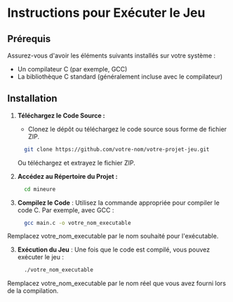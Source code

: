 # Instructions pour Exécuter le Jeu

## Prérequis

Assurez-vous d'avoir les éléments suivants installés sur votre système :

- Un compilateur C (par exemple, GCC)
- La bibliothèque C standard (généralement incluse avec le compilateur)

## Installation

1. **Téléchargez le Code Source :**
   - Clonez le dépôt ou téléchargez le code source sous forme de fichier ZIP.
     
    ```bash
      git clone https://github.com/votre-nom/votre-projet-jeu.git
    ```
   Ou téléchargez et extrayez le fichier ZIP.

2. **Accédez au Répertoire du Projet :**

    ```bash
      cd mineure
    ```
3. **Compilez le Code** :
Utilisez la commande appropriée pour compiler le code C. Par exemple, avec GCC :

    ```bash
      gcc main.c -o votre_nom_executable
    ```
Remplacez votre_nom_executable par le nom souhaité pour l'exécutable.

3. **Exécution du Jeu** :
Une fois que le code est compilé, vous pouvez exécuter le jeu :

    ```bash
      ./votre_nom_executable
    ```
Remplacez votre_nom_executable par le nom réel que vous avez fourni lors de la compilation.
